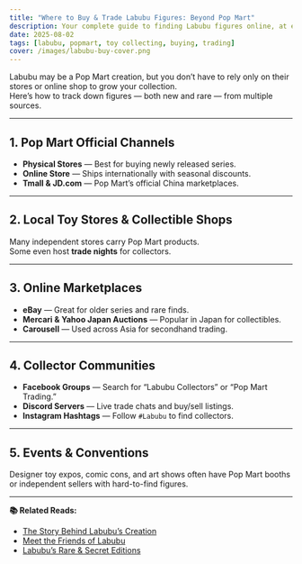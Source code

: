 ```yaml
---
title: "Where to Buy & Trade Labubu Figures: Beyond Pop Mart"
description: Your complete guide to finding Labubu figures online, at events, and through collector communities.
date: 2025-08-02
tags: [labubu, popmart, toy collecting, buying, trading]
cover: /images/labubu-buy-cover.png
---
```


Labubu may be a Pop Mart creation, but you don’t have to rely only on their stores or online shop to grow your collection.  
Here’s how to track down figures — both new and rare — from multiple sources.

---

## 1. Pop Mart Official Channels  
- **Physical Stores** — Best for buying newly released series.  
- **Online Store** — Ships internationally with seasonal discounts.  
- **Tmall & JD.com** — Pop Mart’s official China marketplaces.

---

## 2. Local Toy Stores & Collectible Shops  
Many independent stores carry Pop Mart products.  
Some even host **trade nights** for collectors.

---

## 3. Online Marketplaces  
- **eBay** — Great for older series and rare finds.  
- **Mercari & Yahoo Japan Auctions** — Popular in Japan for collectibles.  
- **Carousell** — Used across Asia for secondhand trading.

---

## 4. Collector Communities  
- **Facebook Groups** — Search for “Labubu Collectors” or “Pop Mart Trading.”  
- **Discord Servers** — Live trade chats and buy/sell listings.  
- **Instagram Hashtags** — Follow `#Labubu` to find collectors.

---

## 5. Events & Conventions  
Designer toy expos, comic cons, and art shows often have Pop Mart booths or independent sellers with hard-to-find figures.

---

**📚 Related Reads:**
- [The Story Behind Labubu’s Creation](/labubu-origin)
- [Meet the Friends of Labubu](/meet-the-friends-of-labubu)
- [Labubu’s Rare & Secret Editions](/labubu-rare-secret-editions)
